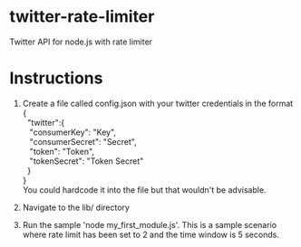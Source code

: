 twitter-rate-limiter
====================

Twitter API for node.js with rate limiter

Instructions
============
1.  Create a file called config.json with your twitter credentials in the format <br>
  {<br>
    &nbsp;&nbsp;"twitter":{<br>
        &nbsp;&nbsp;&nbsp;"consumerKey": "Key",<br>
	      &nbsp;&nbsp;&nbsp;"consumerSecret": "Secret",<br>
	      &nbsp;&nbsp;&nbsp;"token": "Token",<br>
	      &nbsp;&nbsp;&nbsp;"tokenSecret": "Token Secret"<br>
	    &nbsp;&nbsp;}<br>
  }<br>
  You could hardcode it into the file but that wouldn't be advisable.

2.  Navigate to the lib/ directory
3.  Run the sample 'node my_first_module.js'.  This is a sample scenario where rate limit has been set to 2 and the time window is 5 seconds.


